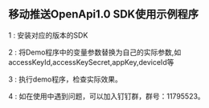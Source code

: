## 移动推送OpenApi1.0 SDK使用示例程序

1 : 安装对应的版本的SDK

2 : 将Demo程序中的变量参数替换为自己的实际参数,如 accessKeyId,accessKeySecret,appKey,deviceId等

3 : 执行demo程序，检查实际效果。

4 : 如在使用中遇到问题，可以加入钉钉群，群号：11795523。
